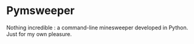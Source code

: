 # Pymsweeper

Nothing incredible : a command-line minesweeper developed in Python. Just for my own pleasure.
